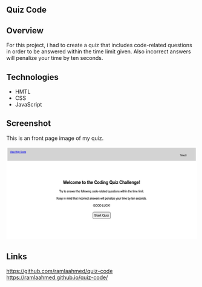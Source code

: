 ## Quiz Code

## Overview

For this project, i had to create a quiz that includes code-related questions in order to be answered within the time limit given. Also incorrect answers will penalize your time by ten seconds.

## Technologies

- HMTL
- CSS
- JavaScript

## Screenshot

This is an front page image of my quiz.

![codequiz](./assets/images/screencapture-127-0-0-1-5500-index-html-2022-08-03-16_58_06.png)

## Links

https://github.com/ramlaahmed/quiz-code
https://ramlaahmed.github.io/quiz-code/

